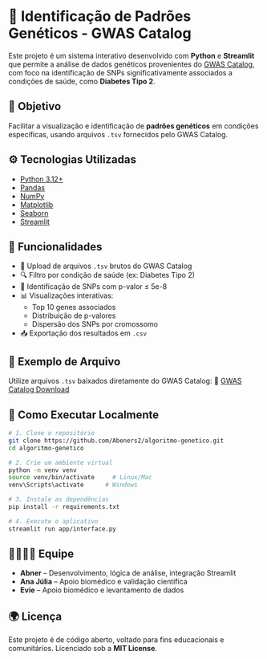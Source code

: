 # 🧬 Identificação de Padrões Genéticos - GWAS Catalog

Este projeto é um sistema interativo desenvolvido com **Python** e **Streamlit** que permite a análise de dados genéticos provenientes do [GWAS Catalog](https://www.ebi.ac.uk/gwas/), com foco na identificação de SNPs significativamente associados a condições de saúde, como **Diabetes Tipo 2**.

## 🎯 Objetivo

Facilitar a visualização e identificação de **padrões genéticos** em condições específicas, usando arquivos `.tsv` fornecidos pelo GWAS Catalog.

## ⚙️ Tecnologias Utilizadas

- [Python 3.12+](https://www.python.org/)
- [Pandas](https://pandas.pydata.org/)
- [NumPy](https://numpy.org/)
- [Matplotlib](https://matplotlib.org/)
- [Seaborn](https://seaborn.pydata.org/)
- [Streamlit](https://streamlit.io/)

## 🧪 Funcionalidades

- 📁 Upload de arquivos `.tsv` brutos do GWAS Catalog
- 🔍 Filtro por condição de saúde (ex: Diabetes Tipo 2)
- 🧠 Identificação de SNPs com p-valor ≤ 5e-8
- 📊 Visualizações interativas:
  - Top 10 genes associados
  - Distribuição de p-valores
  - Dispersão dos SNPs por cromossomo
- 📥 Exportação dos resultados em `.csv`

## 🧾 Exemplo de Arquivo

Utilize arquivos `.tsv` baixados diretamente do GWAS Catalog:
🔗 [GWAS Catalog Download](https://www.ebi.ac.uk/gwas/)

## 🧰 Como Executar Localmente

```bash
# 1. Clone o repositório
git clone https://github.com/Abeners2/algoritmo-genetico.git
cd algoritmo-genetico

# 2. Crie um ambiente virtual
python -m venv venv
source venv/bin/activate     # Linux/Mac
venv\Scripts\activate      # Windows

# 3. Instale as dependências
pip install -r requirements.txt

# 4. Execute o aplicativo
streamlit run app/interface.py
```

## 👨‍👩‍👧‍👦 Equipe

- **Abner** – Desenvolvimento, lógica de análise, integração Streamlit
- **Ana Júlia** – Apoio biomédico e validação científica
- **Evie** – Apoio biomédico e levantamento de dados

## 🌍 Licença

Este projeto é de código aberto, voltado para fins educacionais e comunitários. Licenciado sob a **MIT License**.
